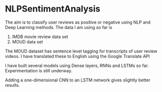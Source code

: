 # NLPSentimentAnalysis

The aim is to classify user reviews as positive or negative using NLP and Deep Learning methods.
The data I am using so far is
1. IMDB movie review data set
2. MOUD data set

The MOUD dataset has sentence level tagging for transcripts of user review videos. I have translated these to English using the Google Translate API

I have built several models using Dense layers, RNNs and LSTMs so far. Experimentation is still underway.

Adding a one-dimensional CNN to an LSTM network gives slightly better results.
